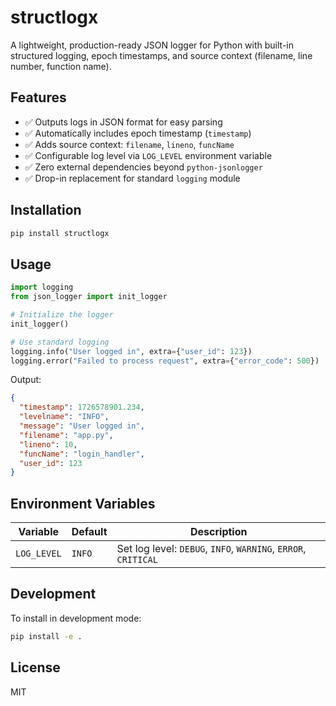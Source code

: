 # structlogx
A lightweight, production-ready JSON logger for Python with built-in structured logging, epoch timestamps, and source context (filename, line number, function name).

## Features

- ✅ Outputs logs in JSON format for easy parsing
- ✅ Automatically includes epoch timestamp (`timestamp`)
- ✅ Adds source context: `filename`, `lineno`, `funcName`
- ✅ Configurable log level via `LOG_LEVEL` environment variable
- ✅ Zero external dependencies beyond `python-jsonlogger`
- ✅ Drop-in replacement for standard `logging` module

## Installation

```bash
pip install structlogx
```

## Usage

```python
import logging
from json_logger import init_logger

# Initialize the logger
init_logger()

# Use standard logging
logging.info("User logged in", extra={"user_id": 123})
logging.error("Failed to process request", extra={"error_code": 500})
```

Output:
```json
{
  "timestamp": 1726578901.234,
  "levelname": "INFO",
  "message": "User logged in",
  "filename": "app.py",
  "lineno": 10,
  "funcName": "login_handler",
  "user_id": 123
}
```

## Environment Variables

| Variable | Default | Description |
|----------|---------|-------------|
| `LOG_LEVEL` | `INFO` | Set log level: `DEBUG`, `INFO`, `WARNING`, `ERROR`, `CRITICAL` |

## Development

To install in development mode:

```bash
pip install -e .
```

## License

MIT